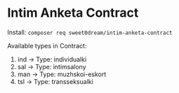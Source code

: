 # Intim Anketa Contract

Install:
```composer req sweet0dream/intim-anketa-contract```

Available types in Contract:
1. ind -> Type: individualki
2. sal -> Type: intimsalony
3. man -> Type: muzhskoi-eskort
4. tsl -> Type: transseksualki